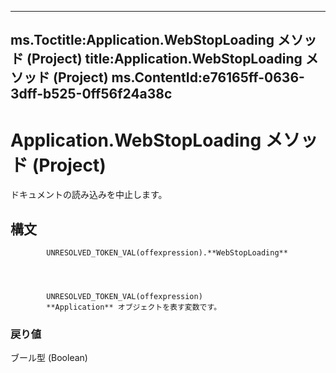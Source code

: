 

---
ms.Toctitle:Application.WebStopLoading メソッド (Project)
title:Application.WebStopLoading メソッド (Project)
ms.ContentId:e76165ff-0636-3dff-b525-0ff56f24a38c
---
# Application.WebStopLoading メソッド (Project)




ドキュメントの読み込みを中止します。

## 構文

            UNRESOLVED_TOKEN_VAL(offexpression).**WebStopLoading**




            UNRESOLVED_TOKEN_VAL(offexpression)
            **Application** オブジェクトを表す変数です。

### 戻り値
ブール型 (Boolean)






